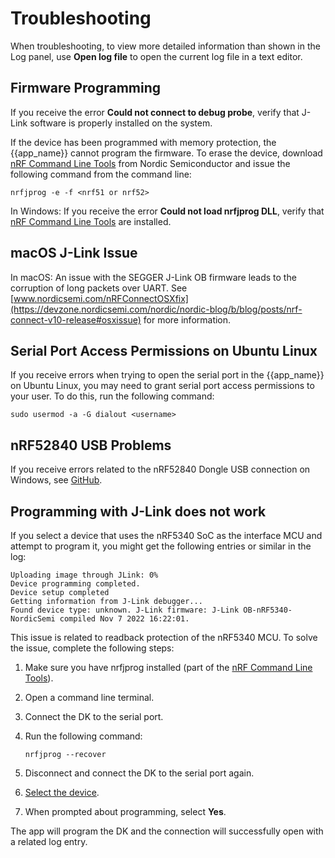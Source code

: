 # Troubleshooting

When troubleshooting, to view more detailed information than shown in the Log panel, use **Open log file** to open the current log file in a text editor.

## Firmware Programming

If you receive the error **Could not connect to debug probe**, verify that J-Link software is properly installed on the system.

If the device has been programmed with memory protection, the {{app_name}} cannot program the firmware. To erase the device, download [nRF Command Line Tools](https://www.nordicsemi.com/Products/Development-tools/nrf-command-line-tools/download#infotabs) from Nordic Semiconductor and issue the following command from the command line:

```
nrfjprog -e -f <nrf51 or nrf52>
```

In Windows: If you receive the error **Could not load nrfjprog DLL**, verify that [nRF Command Line Tools](https://www.nordicsemi.com/Products/Development-tools/nrf-command-line-tools/download#infotabs) are installed.

## macOS J-Link Issue

In macOS: An issue with the SEGGER J-Link OB firmware leads to the corruption of long packets over UART. See [www.nordicsemi.com/nRFConnectOSXfix](https://devzone.nordicsemi.com/nordic/nordic-blog/b/blog/posts/nrf-connect-v10-release#osxissue) for more information.

## Serial Port Access Permissions on Ubuntu Linux

If you receive errors when trying to open the serial port in the {{app_name}} on Ubuntu Linux, you may need to grant serial port access permissions to your user. To do this, run the following command:

```
sudo usermod -a -G dialout <username>
```

## nRF52840 USB Problems

If you receive errors related to the nRF52840 Dongle USB connection on Windows, see [GitHub](https://github.com/NordicSemiconductor/pc-nrfconnect-launcher/blob/main/doc/non_mkdocs/win32-usb-troubleshoot.md).

## Programming with J-Link does not work

If you select a device that uses the nRF5340 SoC as the interface MCU and attempt to program it, you might get the following entries or similar in the log:

```
Uploading image through JLink: 0%
Device programming completed.
Device setup completed
Getting information from J-Link debugger...
Found device type: unknown. J-Link firmware: J-Link OB-nRF5340-NordicSemi compiled Nov 7 2022 16:22:01.
```

This issue is related to readback protection of the nRF5340 MCU.
To solve the issue, complete the following steps:

1. Make sure you have nrfjprog installed (part of the [nRF Command Line Tools](https://www.nordicsemi.com/Products/Development-tools/nrf-command-line-tools/download#infotabs)).
1. Open a command line terminal.
1. Connect the DK to the serial port.
1. Run the following command:

    ```
    nrfjprog --recover
    ```

1. Disconnect and connect the DK to the serial port again.
1. [Select the device](./overview_and_ui.md#select-device).
1. When prompted about programming, select **Yes**.

The app will program the DK and the connection will successfully open with a related log entry.
